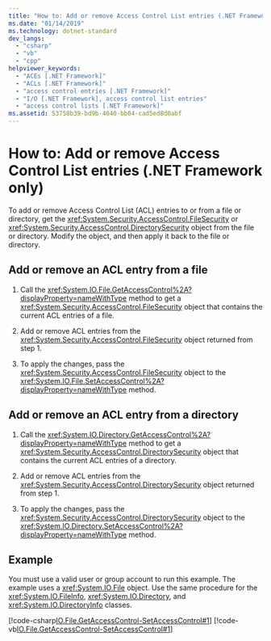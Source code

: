 ```yaml
---
title: "How to: Add or remove Access Control List entries (.NET Framework only)"
ms.date: "01/14/2019"
ms.technology: dotnet-standard
dev_langs: 
  - "csharp"
  - "vb"
  - "cpp"
helpviewer_keywords: 
  - "ACEs [.NET Framework]"
  - "ACLs [.NET Framework]"
  - "access control entries [.NET Framework]"
  - "I/O [.NET Framework], access control list entries"
  - "access control lists [.NET Framework]"
ms.assetid: 53758b39-bd9b-4640-bb04-cad5ed8d0abf
---
```

# How to: Add or remove Access Control List entries (.NET Framework only)
To add or remove Access Control List (ACL) entries to or from a file or directory, get the <xref:System.Security.AccessControl.FileSecurity> or <xref:System.Security.AccessControl.DirectorySecurity> object from the file or directory. Modify the object, and then apply it back to the file or directory.  
  
## Add or remove an ACL entry from a file  
  
1. Call the <xref:System.IO.File.GetAccessControl%2A?displayProperty=nameWithType> method to get a <xref:System.Security.AccessControl.FileSecurity> object that contains the current ACL entries of a file.  
  
2. Add or remove ACL entries from the <xref:System.Security.AccessControl.FileSecurity> object returned from step 1.  
  
3. To apply the changes, pass the <xref:System.Security.AccessControl.FileSecurity> object to the <xref:System.IO.File.SetAccessControl%2A?displayProperty=nameWithType> method.  
  
## Add or remove an ACL entry from a directory  
  
1. Call the <xref:System.IO.Directory.GetAccessControl%2A?displayProperty=nameWithType> method to get a <xref:System.Security.AccessControl.DirectorySecurity> object that contains the current ACL entries of a directory.  
  
2. Add or remove ACL entries from the <xref:System.Security.AccessControl.DirectorySecurity> object returned from step 1.  
  
3. To apply the changes, pass the <xref:System.Security.AccessControl.DirectorySecurity> object to the <xref:System.IO.Directory.SetAccessControl%2A?displayProperty=nameWithType> method.  
  
## Example  
 You must use a valid user or group account to run this example. The example uses a <xref:System.IO.File> object. Use the same procedure for the <xref:System.IO.FileInfo>, <xref:System.IO.Directory>, and <xref:System.IO.DirectoryInfo> classes.

 [!code-csharp[IO.File.GetAccessControl-SetAccessControl#1](../../../samples/snippets/csharp/VS_Snippets_CLR/IO.File.GetAccessControl-SetAccessControl/CS/sample.cs#1)]
 [!code-vb[IO.File.GetAccessControl-SetAccessControl#1](../../../samples/snippets/visualbasic/VS_Snippets_CLR/IO.File.GetAccessControl-SetAccessControl/VB/sample.vb#1)]  
